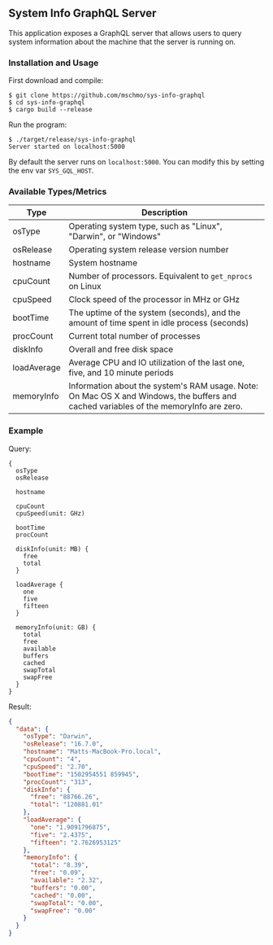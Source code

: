 ## System Info GraphQL Server

This application exposes a GraphQL server that allows users to query system information about the machine that the server is running on.

### Installation and Usage

First download and compile:
```
$ git clone https://github.com/mschmo/sys-info-graphql
$ cd sys-info-graphql
$ cargo build --release
```

Run the program:
```
$ ./target/release/sys-info-graphql
Server started on localhost:5000
```

By default the server runs on `localhost:5000`. You can modify this by setting the env var `SYS_GQL_HOST`.

### Available Types/Metrics

| Type       | Description |
|------------|-------------|
|osType      |Operating system type, such as "Linux", "Darwin", or "Windows"|
|osRelease   |Operating system release version number|
|hostname    |System hostname|
|cpuCount    |Number of processors. Equivalent to `get_nprocs` on Linux|
|cpuSpeed    |Clock speed of the processor in MHz or GHz|
|bootTime    |The uptime of the system (seconds), and the amount of time spent in idle process (seconds)|
|procCount   |Current total number of processes|
|diskInfo    |Overall and free disk space|
|loadAverage |Average CPU and IO utilization of the last one, five, and 10 minute periods|
|memoryInfo  |Information about the system's RAM usage. Note: On Mac OS X and Windows, the buffers and cached variables of the memoryInfo are zero.|

### Example

Query:
```
{
  osType
  osRelease

  hostname

  cpuCount
  cpuSpeed(unit: GHz)

  bootTime
  procCount

  diskInfo(unit: MB) {
    free
    total
  }

  loadAverage {
    one
    five
    fifteen
  }

  memoryInfo(unit: GB) {
    total
    free
    available
    buffers
    cached
    swapTotal
    swapFree
  }
}
```

Result:
```json
{
  "data": {
    "osType": "Darwin",
    "osRelease": "16.7.0",
    "hostname": "Matts-MacBook-Pro.local",
    "cpuCount": "4",
    "cpuSpeed": "2.70",
    "bootTime": "1502954551 859945",
    "procCount": "313",
    "diskInfo": {
      "free": "88766.26",
      "total": "120881.01"
    },
    "loadAverage": {
      "one": "1.9091796875",
      "five": "2.4375",
      "fifteen": "2.7626953125"
    },
    "memoryInfo": {
      "total": "8.39",
      "free": "0.09",
      "available": "2.32",
      "buffers": "0.00",
      "cached": "0.00",
      "swapTotal": "0.00",
      "swapFree": "0.00"
    }
  }
}
```
